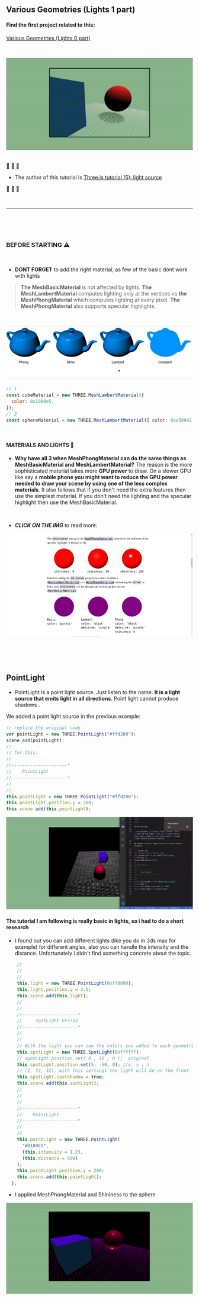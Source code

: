 ## Various Geometries (Lights 1 part)

#### Find the first project related to this:

[Various Geometries (Lights 0 part)](https://github.com/nadiamariduena/three-js/tree/master/various-geomatries-lights)

<br>

[<img src="./src/images/preview_lights_part0.gif"/>]()
<br>
<br>

👾
👾 👾

- The author of this tutorial is
  [Three.js tutorial (5): light source](https://www.kai666666.top/2020/01/30/Three.js%E6%95%99%E7%A8%8B%EF%BC%885%EF%BC%89%EF%BC%9A%E5%85%89%E6%BA%90/)

👾 👾 👾

<br>
<hr>
<br>
<br>
<br>

### BEFORE STARTING ⚠️

<br>

- **DONT FORGET** to add the right material, as few of the basic dont work with lights

> **The MeshBasicMaterial** is not affected by lights. **The MeshLambertMaterial** computes lighting only at the vertices vs **the MeshPhongMaterial** which computes lighting at every pixel. **The MeshPhongMaterial** also supports specular highlights.

<br>

[<img src="./src/images/materials_for_lights.jpg"/>](https://youtu.be/4njnviuvt1Q)

```javascript
// 1
const cubeMaterial = new THREE.MeshLambertMaterial({
  color: 0x1900e5,
});
// 2
const sphereMaterial = new THREE.MeshLambertMaterial({ color: 0xe50042 });
```

<br>

#### MATERIALS AND LIGHTS 🍦

- **Why have all 3 when MeshPhongMaterial can do the same things as MeshBasicMaterial and MeshLambertMaterial?** The reason is the more sophisticated material takes more **GPU power** to draw. On a slower GPU like say a **mobile phone you might want to reduce the GPU power needed to draw your scene by using one of the less complex materials**. It also follows that if you don't need the extra features then use the simplest material. If you don't need the lighting and the specular highlight then use the MeshBasicMaterial.

<br>

- _**CLICK ON THE IMG**_ to read more:

[<img src="./src/images/lights-and-materials.jpg"/>](https://threejsfundamentals.org/threejs/lessons/threejs-materials.html)

<br>
<br>
<br>

## PointLight

- PointLight is a point light source. Just listen to the name. **It is a light source that emits light in all directions**. Point light cannot produce shadows .

We added a point light source in the previous example:

```javascript
// replace the original code
var pointLight = new THREE.PointLight("#ffd200");
scene.add(pointLight);
//
// for this:
//
//---------------------*
//    PointLight
//---------------------*
//
//
this.pointLight = new THREE.PointLight("#ffd200");
this.pointLight.position.y = 200;
this.scene.add(this.pointLight);
```

[<img src="./src/images/spotlight_poinlight_light.gif"/>](https://dnassler.wordpress.com/2016/03/22/threejs-with-pointlight-shadows-and-star-sphere/)

#### The tutorial I am following is really basic in lights, so i had to do a short research

- I found out you can add different lights (like you do in 3ds max for example) for different angles, also you can handle the intensity and the distance. Unfortunately i didn't find something concrete about the topic.

```javascript
    //
    //
    //
    this.light = new THREE.PointLight(0xff0000);
    this.light.position.y = 4.5;
    this.scene.add(this.light);
    //
    //
    //---------------------*
    //     spotLight FF5733
    //---------------------*
    //
    //
    // With the light you can see the colors you added to each geometry in the materials
    this.spotLight = new THREE.SpotLight(0xffffff);
    // spotLight.position.set( 0 , 10 , 0 );  original
    this.spotLight.position.set(5, -50, 0); //x, y , z
    // (2, 32, 32); with this settings the light will be on the front
    this.spotLight.castShadow = true;
    this.scene.add(this.spotLight);
    //
    //
    //
    //---------------------*
    //    PointLight
    //---------------------*
    //
    //
    this.pointLight = new THREE.PointLight(
      "#D100E5",
      (this.intensity = 1.2),
      (this.distance = 500)
    );
    this.pointLight.position.y = 200;
    this.scene.add(this.pointLight);
  };
```

<!--  -->

- I applied MeshPhongMaterial and Shininess to the sphere

[<img src="./src/images/MeshPhongMaterial.gif"/>](https://dnassler.wordpress.com/2016/03/22/threejs-with-pointlight-shadows-and-star-sphere/)
